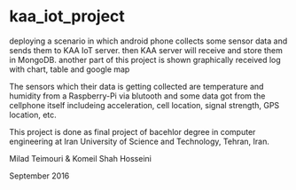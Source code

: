 # kaa_iot_project
deploying a scenario in which android phone collects some sensor data and sends them to KAA IoT server.
then KAA server will receive and store them in MongoDB. another part of this project is shown graphically received log with chart, table and google map

The sensors which their data is getting collected are temperature and humidity from a Raspberry-Pi via blutooth and some data got from the cellphone itself includeing acceleration, cell location, signal strength, GPS location, etc.

This project is done as final project of bacehlor degree in computer engineering at Iran University of Science and Technology, Tehran, Iran.

Milad Teimouri & Komeil Shah Hosseini

September 2016
